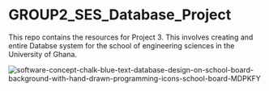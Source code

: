 # GROUP2_SES_Database_Project
This repo contains the resources for Project 3. This involves creating and entire Databse system for the school of engineering sciences in the University of Ghana.

![software-concept-chalk-blue-text-database-design-on-school-board-background-with-hand-drawn-programming-icons-school-board-MDPKFY](https://user-images.githubusercontent.com/102630199/229308393-6a3a9fcb-a2bf-4e24-89d0-70c7ee2b5cf9.jpg)


